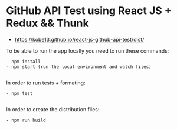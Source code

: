 # GitHub API Test using React JS + Redux && Thunk

- https://kobe13.github.io/react-js-github-api-test/dist/

To be able to run the app locally you need to run these commands:
 ```
 - npm install
 - npm start (run the local environment and watch files)
  
 ```

In order to run tests + formating:
 ```
 - npm test
  
 ```

 In order to create the distribution files:
  ```
 - npm run build
  
 ```
 